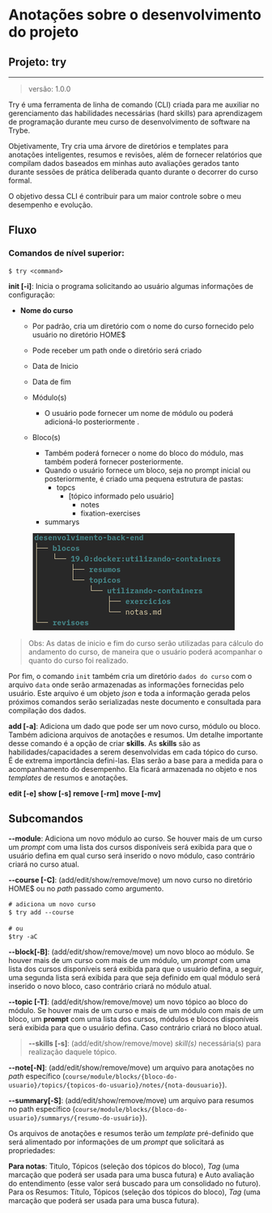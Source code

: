 # Anotações sobre o desenvolvimento do projeto

## Projeto: try

---

> versão: 1.0.0

Try é uma ferramenta de linha de comando (CLI) criada para me auxiliar no
gerenciamento das habilidades necessárias (hard skills) para aprendizagem de
programação durante meu curso de desenvolvimento de software na Trybe.

Objetivamente, Try cria uma árvore de diretórios e templates para anotações
inteligentes, resumos e revisões, além de fornecer relatórios que compilam dados
baseados em minhas auto avaliações gerados tanto durante sessões de prática
deliberada quanto durante o decorrer do curso formal.

O objetivo dessa CLI é contribuir para um maior controle sobre o meu desempenho
e evolução.

## Fluxo

### Comandos de nível superior:

```
$ try <command>

```

**init [-i]**:
Inicia o programa solicitando ao usuário algumas informações de
configuração:

- **Nome do curso**

  - Por padrão, cria um diretório com o nome do curso fornecido pelo usuário no
    diretório HOME$
  - Pode receber um path onde o diretório será criado
  - Data de Inicio
  - Data de fim
  - Módulo(s)
    - O usuário pode fornecer um nome de módulo ou poderá adicioná-lo
      posteriormente .
  - Bloco(s)

    - Também poderá fornecer o nome do bloco do módulo, mas também poderá
      fornecer posteriormente.
    - Quando o usuário fornece um bloco, seja no prompt inicial ou
      posteriormente, é criado uma pequena estrutura de pastas:
      - topcs
        - [tópico informado pelo usuário]
          - notes
          - fixation-exercises
    - summarys

    ![um exemplo de arvore de diretórios](./2022-04-12_11-20.png)

> Obs: As datas de inicio e fim do curso serão utilizadas para cálculo do
> andamento do curso, de maneira que o usuário poderá acompanhar o quanto do
> curso foi realizado.

Por fim, o comando `init` também cria um diretório `dados do curso` com o
arquivo `data` onde serão armazenadas as informações fornecidas pelo usuário.
Este arquivo é um objeto _json_ e toda a informação gerada pelos próximos
comandos serão serializadas neste documento e consultada para compilação dos
dados.


**add [-a]**: Adiciona um dado que pode ser um novo curso, módulo ou bloco. Também
adiciona arquivos de anotações e resumos. Um detalhe importante desse comando é
a opção de criar **skills**. As **skills** são as habilidades/capacidades a
serem desenvolvidas em cada tópico do curso. É de extrema importância
defini-las. Elas serão a base para a medida para o acompanhamento do desempenho.
Ela ficará armazenada no objeto e nos _templates_ de resumos e anotações.

**edit [-e]**
**show [-s]**
**remove [-rm]**
**move [-mv]**

## Subcomandos

**--module**: Adiciona um novo módulo ao curso. Se houver mais de um curso
um _prompt_ com uma lista dos cursos disponíveis será exibida para que o usuário
defina em qual curso será inserido o novo módulo, caso contrário criará no curso
atual.

**--course [-C]**: (add/edit/show/remove/move) um novo curso no diretório HOME$ ou no _path_ passado
como argumento.
```
# adiciona um novo curso
$ try add --course

# ou 
$try -aC

```


**--block[-B]**: (add/edit/show/remove/move) um novo bloco ao módulo. Se houver mais de um curso
com mais de um módulo, um _prompt_ com uma lista dos cursos disponíveis será
exibida para que o usuário defina, a seguir, uma segunda lista será exibida para
que seja definido em qual módulo será inserido o novo bloco, caso contrário
criará no módulo atual.

**--topic [-T]**: (add/edit/show/remove/move) um novo tópico ao bloco do módulo. Se houver mais de
um curso e mais de um módulo com mais de um bloco, um **prompt** com uma lista
dos cursos, módulos e blocos disponíveis será exibida para que o usuário defina.
Caso contrário criará no bloco atual.

> **--skills [-s]**: (add/edit/show/remove/move) _skill(s)_ necessária(s) para realização daquele
tópico.

**--note[-N]**: (add/edit/show/remove/move) um arquivo para anotações no _path_ específico
(`course/module/blocks/{bloco-do-usuario}/topics/{topicos-do-usuario}/notes/{nota-dousuario}`).

**--summary[-S]**: (add/edit/show/remove/move) um arquivo para resumos no path específico
(`course/module/blocks/{bloco-do-usuario}/summarys/{resumo-do-usuário}`).

Os arquivos de anotações e resumos terão um _template_ pré-definido que será
alimentado por informações de um _prompt_ que solicitará as propriedades:

**Para notas**: Titulo, Tópicos (seleção dos tópicos do bloco), _Tag_ (uma
marcação que poderá ser usada para uma busca futura) e Auto avaliação do
entendimento (esse valor será buscado para um consolidado no futuro). Para os
Resumos: Título, Tópicos (seleção dos tópicos do bloco), _Tag_ (uma marcação que
poderá ser usada para uma busca futura).

```



```
